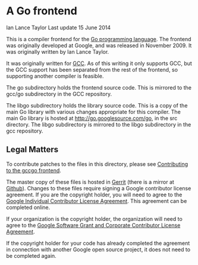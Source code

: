 # A Go frontend

Ian Lance Taylor
Last update 15 June 2014

This is a compiler frontend for the [Go programming language](http://golang.org/). The frontend was originally developed at Google, and was released in November 2009. It was originally written by Ian Lance Taylor.

It was originally written for [GCC](http://gcc.gnu.org/). As of this writing it only supports GCC, but the GCC support has been separated from the rest of the frontend, so supporting another compiler is feasible.

The go subdirectory holds the frontend source code. This is mirrored to the gcc/go subdirectory in the GCC repository.

The libgo subdirectory holds the library source code. This is a copy of the main Go library with various changes appropriate for this compiler. The main Go library is hosted at <http://go.googlesource.com/go>, in the src directory. The libgo subdirectory is mirrored to the libgo subdirectory in the gcc repository.

## Legal Matters

To contribute patches to the files in this directory, please see [Contributing to the gccgo frontend](http://golang.org/doc/gccgo_contribute.html).

The master copy of these files is hosted in [Gerrit](http://go.googlesource.com/gofrontend) (there is a mirror at [Github](http://github.com/golang/gofrontend)). Changes to these files require signing a Google contributor license agreement. If you are the copyright holder, you will need to agree to the [Google Individual Contributor License Agreement](http://code.google.com/legal/individual-cla-v1.0.html). This agreement can be completed online.

If your organization is the copyright holder, the organization will need to agree to the [Google Software Grant and Corporate Contributor License Agreement](http://code.google.com/legal/corporate-cla-v1.0.html).

If the copyright holder for your code has already completed the agreement in connection with another Google open source project, it does not need to be completed again.
